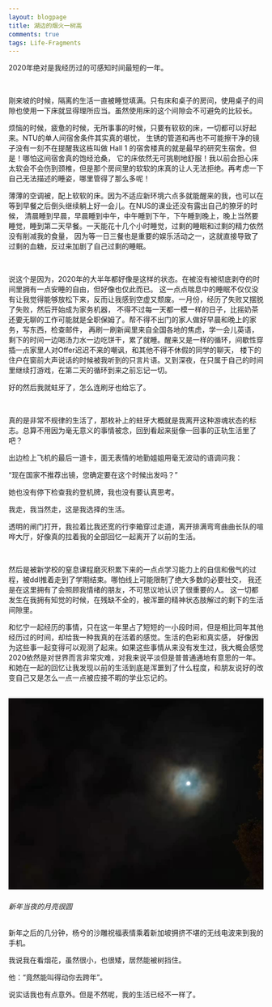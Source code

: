 ```yaml
---
layout: blogpage
title: 湖边的烟火一树高
comments: true
tags: Life-Fragments
---
```


2020年绝对是我经历过的可感知时间最短的一年。

<br />

  
刚来坡的时候，隔离的生活一直被睡觉填满。只有床和桌子的房间，使用桌子的间隙也使用一下床就显得理所应当。虽然使用床的这个间隙会不可避免的比较长。

烦恼的时候，疲惫的时候，无所事事的时候，只要有软软的床，一切都可以好起来。NTU的单人间宿舍条件其实真的堪忧，
生锈的管道和再也不可能擦干净的镜子没有一刻不在提醒我这栋叫做 Hall 1 的宿舍楼真的就是最早的研究生宿舍。但是！哪怕这间宿舍真的饱经沧桑，
它的床依然无可挑剔地舒服！我以前会担心床太软会不会伤到颈椎，但是那个房间里的软软的床真的让人无法拒绝。再考虑一下自己无法描述的睡姿，哪里管得了那么多呢！

薄薄的空调被，配上软软的床。因为不适应新环境六点多就能醒来的我，也可以在等到早餐之后倒头继续躺上好一会儿。在NUS的课业还没有露出自己的獠牙的时候，
清晨睡到早晨，早晨睡到中午，中午睡到下午，下午睡到晚上，晚上当然要睡觉，睡到第二天早餐。一天能花十几个小时睡觉，过剩的睡眠和过剩的精力依然没有削减我的食量，
因为等一日三餐也是重要的娱乐活动之一，这就直接导致了过剩的血糖，反过来加剧了自己过剩的睡眠。

<br />

说这个是因为，2020年的大半年都好像是这样的状态。在被没有被彻底剥夺的时间里拥有一点安睡的自由，但好像也仅此而已。
这一点点喘息中的睡眠不仅仅没有让我觉得能够放松下来，反而让我感到空虚又颓废。一月份，经历了失败又摆脱了失败，然后开始成为家务机器，
不得不过每一天都一模一样的日子，比摇奶茶还要无聊的工作可能就是全职保姆了。帮不得不出门的家人做好早晨和晚上的家务，写东西，检查邮件，
再刷一刷新闻里来自全国各地的焦虑，学一会儿英语，
剩下的时间一边喝汤力水一边吃饼干，累了就睡。醒来又是一样的循环，间歇性穿插一点家里人对Offer迟迟不来的嘲讽，和其他不得不休假的同学的聊天，
楼下的住户在窗前大声说话的时候被我听到的只言片语。又到深夜，在只属于自己的时间里继续打游戏，在第二天的循环到来之前忘记一切。

好的然后我就蛀牙了，怎么连刷牙也给忘了。

<br />

真的是非常不规律的生活了，那枚补上的蛀牙大概就是我离开这种游魂状态的标志。总算不用因为毫无意义的事情被念，回到看起来挺像一回事的正轨生活里了吧？

出边检上飞机的最后一道卡，面无表情的地勤姐姐用毫无波动的语调问我：

“现在国家不推荐出镜，您确定要在这个时候出发吗？”

她也没有停下检查我的登机牌，我也没有要认真思考。

我走，我当然走，这是我选择的生活。

透明的闸门打开，我拉着比我还宽的行李箱穿过走道，离开排满弯弯曲曲长队的喧哗大厅，好像真的拉着我的全部回忆一起离开了以前的生活。

<br />

然后是被新学校的窒息课程磨灭积累下来的一点点学习能力上的自信和傲气的过程，被ddl推着走到了学期结束。哪怕线上可能限制了绝大多数的必要社交，
我还是在这里拥有了会照顾我情绪的朋友，不可思议地认识了很重要的人。
这一切都发生在我拥有知觉的时候，在残缺不全的，被浑噩的精神状态肢解过的剩下的生活间隙里。

和忆宁一起经历的事情，只在这一年里占了短短的一小段时间，但是相比同年其他经历过的时间，却给我一种我真的在活着的感觉。生活的色彩和真实感，
好像因为这些事一起变得可以观测了起来。如果这些事情从来没有发生过，我大概会感觉2020依然是对世界而言非常灾难，对我来说平淡但是普普通通地有意思的一年。
和她在一起的回忆让我发现以前的生活到底是浑噩到了什么程度，和朋友说好的改变自己又是怎么一点一点被应接不暇的学业忘记的。

<br />

<div class="hovereffect">
    <div class="illustration" >
        <a class="chocolat-image"  href="/images/illustration/2021-01-01/moon.jpg"><img src="/images/illustration/2021-01-01/moon.jpg" class="img-responsive" alt="月"></a>
        <h6>新年当夜的月亮很圆</h6>
    </div>
</div>

新年之后的几分钟，杨兮的沙雕祝福表情乘着新加坡拥挤不堪的无线电波来到我的手机。

我说我在看烟花，虽然很小，也很矮，居然能被树挡住。

他：“竟然能叫得动你去跨年”。

说实话我也有点意外。但是不然呢，我的生活已经不一样了。
